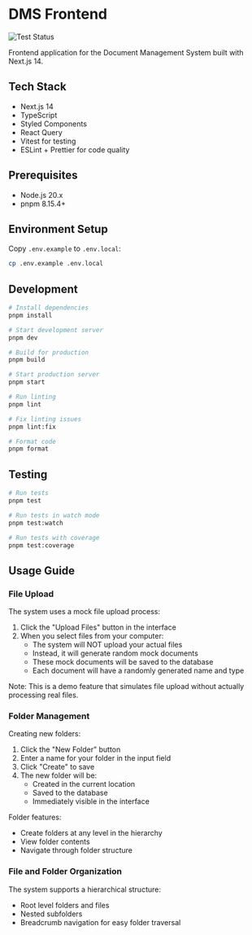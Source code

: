 # DMS Frontend

![Test Status](https://github.com/chocnut/dms-fe/actions/workflows/test.yml/badge.svg)

Frontend application for the Document Management System built with Next.js 14.

## Tech Stack

- Next.js 14
- TypeScript
- Styled Components
- React Query
- Vitest for testing
- ESLint + Prettier for code quality

## Prerequisites

- Node.js 20.x
- pnpm 8.15.4+

## Environment Setup

Copy `.env.example` to `.env.local`:

```bash
cp .env.example .env.local
```

## Development

```bash
# Install dependencies
pnpm install

# Start development server
pnpm dev

# Build for production
pnpm build

# Start production server
pnpm start

# Run linting
pnpm lint

# Fix linting issues
pnpm lint:fix

# Format code
pnpm format
```

## Testing

```bash
# Run tests
pnpm test

# Run tests in watch mode
pnpm test:watch

# Run tests with coverage
pnpm test:coverage
```

## Usage Guide

### File Upload

The system uses a mock file upload process:

1. Click the "Upload Files" button in the interface
2. When you select files from your computer:
   - The system will NOT upload your actual files
   - Instead, it will generate random mock documents
   - These mock documents will be saved to the database
   - Each document will have a randomly generated name and type

Note: This is a demo feature that simulates file upload without actually processing real files.

### Folder Management

Creating new folders:

1. Click the "New Folder" button
2. Enter a name for your folder in the input field
3. Click "Create" to save
4. The new folder will be:
   - Created in the current location
   - Saved to the database
   - Immediately visible in the interface

Folder features:
- Create folders at any level in the hierarchy
- View folder contents
- Navigate through folder structure

### File and Folder Organization

The system supports a hierarchical structure:
- Root level folders and files
- Nested subfolders
- Breadcrumb navigation for easy folder traversal

